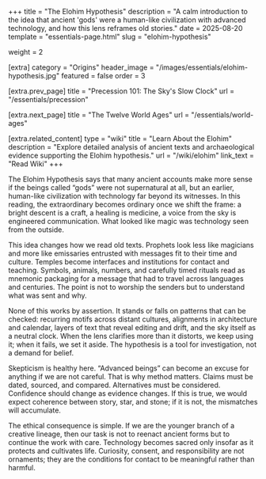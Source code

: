 +++
title = "The Elohim Hypothesis"
description = "A calm introduction to the idea that ancient 'gods' were a human-like civilization with advanced technology, and how this lens reframes old stories."
date = 2025-08-20
template = "essentials-page.html"
slug = "elohim-hypothesis"

weight = 2

[extra]
category = "Origins"
header_image = "/images/essentials/elohim-hypothesis.jpg"
featured = false
order = 3

[extra.prev_page]
title = "Precession 101: The Sky's Slow Clock"
url = "/essentials/precession"

[extra.next_page]
title = "The Twelve World Ages"
url = "/essentials/world-ages"

[extra.related_content]
type = "wiki"
title = "Learn About the Elohim"
description = "Explore detailed analysis of ancient texts and archaeological evidence supporting the Elohim hypothesis."
url = "/wiki/elohim"
link_text = "Read Wiki"
+++

The Elohim Hypothesis says that many ancient accounts make more sense if the beings called “gods” were not supernatural at all, but an earlier, human-like civilization with technology far beyond its witnesses. In this reading, the extraordinary becomes ordinary once we shift the frame: a bright descent is a craft, a healing is medicine, a voice from the sky is engineered communication. What looked like magic was technology seen from the outside.

This idea changes how we read old texts. Prophets look less like magicians and more like emissaries entrusted with messages fit to their time and culture. Temples become interfaces and institutions for contact and teaching. Symbols, animals, numbers, and carefully timed rituals read as mnemonic packaging for a message that had to travel across languages and centuries. The point is not to worship the senders but to understand what was sent and why.

None of this works by assertion. It stands or falls on patterns that can be checked: recurring motifs across distant cultures, alignments in architecture and calendar, layers of text that reveal editing and drift, and the sky itself as a neutral clock. When the lens clarifies more than it distorts, we keep using it; when it fails, we set it aside. The hypothesis is a tool for investigation, not a demand for belief.

Skepticism is healthy here. “Advanced beings” can become an excuse for anything if we are not careful. That is why method matters. Claims must be dated, sourced, and compared. Alternatives must be considered. Confidence should change as evidence changes. If this is true, we would expect coherence between story, star, and stone; if it is not, the mismatches will accumulate.

The ethical consequence is simple. If we are the younger branch of a creative lineage, then our task is not to reenact ancient forms but to continue the work with care. Technology becomes sacred only insofar as it protects and cultivates life. Curiosity, consent, and responsibility are not ornaments; they are the conditions for contact to be meaningful rather than harmful.
